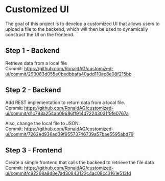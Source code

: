 # Customized UI

The goal of this project is to develop a customized UI that allows users to upload a file to the backend, which will then be used to dynamically construct the UI on the frontend.

## Step 1 - Backend
Retrieve data from a local file <br>
Commit: https://github.com/RonaldAG/customized-ui/commit/293083d055e0bedbbafa40add110ac8e08f215bb

## Step 2 - Backend
Add REST implementation to return data from a local file. <br>
Commit: https://github.com/RonaldAG/customized-ui/commit/d1c793a254ab09686ff914d72243031f9fe0767a

Also, change the local file to JSON. <br>
Commit: https://github.com/RonaldAG/customized-ui/commit/7262ed936ad39f95573746739a57bae5595abd79

## Step 3 - Frontend
Create a simple frontend that calls the backend to retrieve the file data <br>
Commit: https://github.com/RonaldAG/customized-ui/commit/c92268a8d8e7ad30843122c4ac08cc3161e513fd
